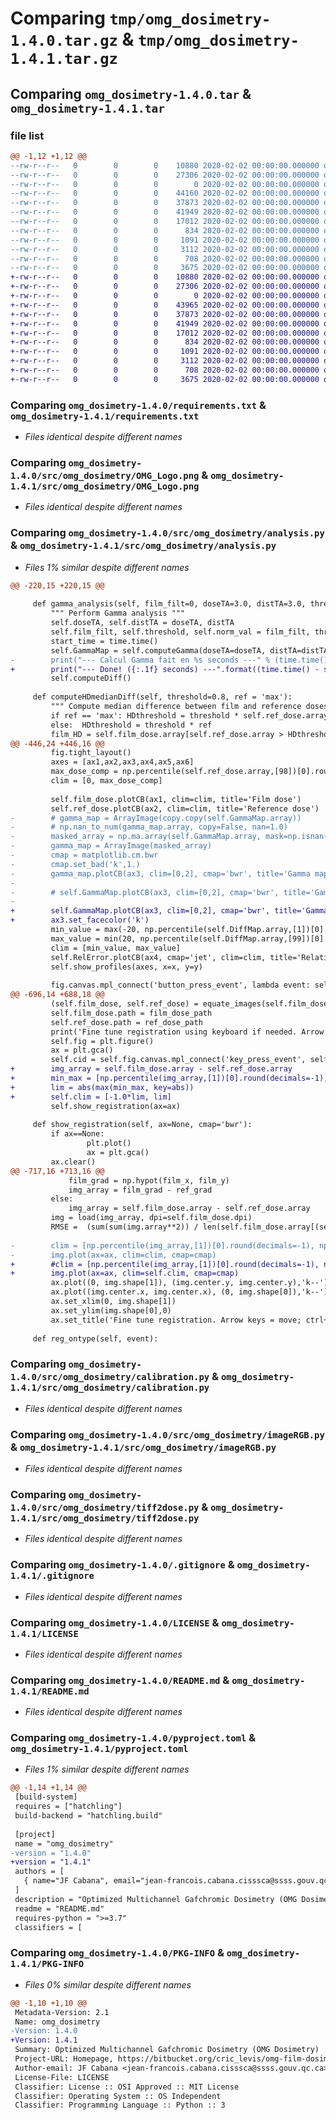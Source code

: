 # Comparing `tmp/omg_dosimetry-1.4.0.tar.gz` & `tmp/omg_dosimetry-1.4.1.tar.gz`

## Comparing `omg_dosimetry-1.4.0.tar` & `omg_dosimetry-1.4.1.tar`

### file list

```diff
@@ -1,12 +1,12 @@
--rw-r--r--   0        0        0    10880 2020-02-02 00:00:00.000000 omg_dosimetry-1.4.0/requirements.txt
--rw-r--r--   0        0        0    27306 2020-02-02 00:00:00.000000 omg_dosimetry-1.4.0/src/omg_dosimetry/OMG_Logo.png
--rw-r--r--   0        0        0        0 2020-02-02 00:00:00.000000 omg_dosimetry-1.4.0/src/omg_dosimetry/__init__.py
--rw-r--r--   0        0        0    44160 2020-02-02 00:00:00.000000 omg_dosimetry-1.4.0/src/omg_dosimetry/analysis.py
--rw-r--r--   0        0        0    37873 2020-02-02 00:00:00.000000 omg_dosimetry-1.4.0/src/omg_dosimetry/calibration.py
--rw-r--r--   0        0        0    41949 2020-02-02 00:00:00.000000 omg_dosimetry-1.4.0/src/omg_dosimetry/imageRGB.py
--rw-r--r--   0        0        0    17012 2020-02-02 00:00:00.000000 omg_dosimetry-1.4.0/src/omg_dosimetry/tiff2dose.py
--rw-r--r--   0        0        0      834 2020-02-02 00:00:00.000000 omg_dosimetry-1.4.0/.gitignore
--rw-r--r--   0        0        0     1091 2020-02-02 00:00:00.000000 omg_dosimetry-1.4.0/LICENSE
--rw-r--r--   0        0        0     3112 2020-02-02 00:00:00.000000 omg_dosimetry-1.4.0/README.md
--rw-r--r--   0        0        0      708 2020-02-02 00:00:00.000000 omg_dosimetry-1.4.0/pyproject.toml
--rw-r--r--   0        0        0     3675 2020-02-02 00:00:00.000000 omg_dosimetry-1.4.0/PKG-INFO
+-rw-r--r--   0        0        0    10880 2020-02-02 00:00:00.000000 omg_dosimetry-1.4.1/requirements.txt
+-rw-r--r--   0        0        0    27306 2020-02-02 00:00:00.000000 omg_dosimetry-1.4.1/src/omg_dosimetry/OMG_Logo.png
+-rw-r--r--   0        0        0        0 2020-02-02 00:00:00.000000 omg_dosimetry-1.4.1/src/omg_dosimetry/__init__.py
+-rw-r--r--   0        0        0    43965 2020-02-02 00:00:00.000000 omg_dosimetry-1.4.1/src/omg_dosimetry/analysis.py
+-rw-r--r--   0        0        0    37873 2020-02-02 00:00:00.000000 omg_dosimetry-1.4.1/src/omg_dosimetry/calibration.py
+-rw-r--r--   0        0        0    41949 2020-02-02 00:00:00.000000 omg_dosimetry-1.4.1/src/omg_dosimetry/imageRGB.py
+-rw-r--r--   0        0        0    17012 2020-02-02 00:00:00.000000 omg_dosimetry-1.4.1/src/omg_dosimetry/tiff2dose.py
+-rw-r--r--   0        0        0      834 2020-02-02 00:00:00.000000 omg_dosimetry-1.4.1/.gitignore
+-rw-r--r--   0        0        0     1091 2020-02-02 00:00:00.000000 omg_dosimetry-1.4.1/LICENSE
+-rw-r--r--   0        0        0     3112 2020-02-02 00:00:00.000000 omg_dosimetry-1.4.1/README.md
+-rw-r--r--   0        0        0      708 2020-02-02 00:00:00.000000 omg_dosimetry-1.4.1/pyproject.toml
+-rw-r--r--   0        0        0     3675 2020-02-02 00:00:00.000000 omg_dosimetry-1.4.1/PKG-INFO
```

### Comparing `omg_dosimetry-1.4.0/requirements.txt` & `omg_dosimetry-1.4.1/requirements.txt`

 * *Files identical despite different names*

### Comparing `omg_dosimetry-1.4.0/src/omg_dosimetry/OMG_Logo.png` & `omg_dosimetry-1.4.1/src/omg_dosimetry/OMG_Logo.png`

 * *Files identical despite different names*

### Comparing `omg_dosimetry-1.4.0/src/omg_dosimetry/analysis.py` & `omg_dosimetry-1.4.1/src/omg_dosimetry/analysis.py`

 * *Files 1% similar despite different names*

```diff
@@ -220,15 +220,15 @@
         
     def gamma_analysis(self, film_filt=0, doseTA=3.0, distTA=3.0, threshold=0.1, norm_val='max', local_gamma=False, max_gamma=None, random_subset=None):
         """ Perform Gamma analysis """
         self.doseTA, self.distTA = doseTA, distTA
         self.film_filt, self.threshold, self.norm_val = film_filt, threshold, norm_val        
         start_time = time.time()
         self.GammaMap = self.computeGamma(doseTA=doseTA, distTA=distTA, threshold=threshold, norm_val=norm_val, local_gamma=local_gamma, max_gamma=max_gamma, random_subset=random_subset)       
-        print("--- Calcul Gamma fait en %s seconds ---" % (time.time() - start_time))
+        print("--- Done! ({:.1f} seconds) ---".format((time.time() - start_time)))
         self.computeDiff()
     
     def computeHDmedianDiff(self, threshold=0.8, ref = 'max'):
         """ Compute median difference between film and reference doses in high dose region. """
         if ref == 'max': HDthreshold = threshold * self.ref_dose.array.max()
         else:  HDthreshold = threshold * ref
         film_HD = self.film_dose.array[self.ref_dose.array > HDthreshold]
@@ -446,24 +446,16 @@
         fig.tight_layout()
         axes = [ax1,ax2,ax3,ax4,ax5,ax6]
         max_dose_comp = np.percentile(self.ref_dose.array,[98])[0].round(decimals=-1)
         clim = [0, max_dose_comp]  
 
         self.film_dose.plotCB(ax1, clim=clim, title='Film dose')
         self.ref_dose.plotCB(ax2, clim=clim, title='Reference dose')
-        # gamma_map = ArrayImage(copy.copy(self.GammaMap.array))
-        # np.nan_to_num(gamma_map.array, copy=False, nan=1.0)
-        masked_array = np.ma.array(self.GammaMap.array, mask=np.isnan(self.GammaMap.array))
-        gamma_map = ArrayImage(masked_array)
-        cmap = matplotlib.cm.bwr
-        cmap.set_bad('k',1.)
-        gamma_map.plotCB(ax3, clim=[0,2], cmap='bwr', title='Gamma map ({:.2f}% pass; {:.2f} mean)'.format(self.GammaMap.passRate, self.GammaMap.mean))
-
-        # self.GammaMap.plotCB(ax3, clim=[0,2], cmap='bwr', title='Gamma map ({:.2f}% pass; {:.2f} mean)'.format(self.GammaMap.passRate, self.GammaMap.mean))
-        
+        self.GammaMap.plotCB(ax3, clim=[0,2], cmap='bwr', title='Gamma map ({:.2f}% pass; {:.2f} mean)'.format(self.GammaMap.passRate, self.GammaMap.mean))
+        ax3.set_facecolor('k')
         min_value = max(-20, np.percentile(self.DiffMap.array,[1])[0].round(decimals=0))
         max_value = min(20, np.percentile(self.DiffMap.array,[99])[0].round(decimals=0))
         clim = [min_value, max_value]    
         self.RelError.plotCB(ax4, cmap='jet', clim=clim, title='Relative Error (%) (RMSE={:.2f})'.format(self.DiffMap.RMSE))
         self.show_profiles(axes, x=x, y=y)
         
         fig.canvas.mpl_connect('button_press_event', lambda event: self.set_profile(event, axes))
@@ -696,14 +688,18 @@
         (self.film_dose, self.ref_dose) = equate_images(self.film_dose, self.ref_dose)
         self.film_dose.path = film_dose_path
         self.ref_dose.path = ref_dose_path
         print('Fine tune registration using keyboard if needed. Arrow keys = move; ctrl+left/right = rotate. Press enter when done.')
         self.fig = plt.figure()
         ax = plt.gca()
         self.cid = self.fig.canvas.mpl_connect('key_press_event', self.reg_ontype)
+        img_array = self.film_dose.array - self.ref_dose.array
+        min_max = [np.percentile(img_array,[1])[0].round(decimals=-1), np.percentile(img_array,[99])[0].round(decimals=-1)] 
+        lim = abs(max(min_max, key=abs))
+        self.clim = [-1.0*lim, lim]
         self.show_registration(ax=ax)
         
     def show_registration(self, ax=None, cmap='bwr'):
         if ax==None:
                 plt.plot()
                 ax = plt.gca()
         ax.clear()
@@ -717,16 +713,16 @@
             film_grad = np.hypot(film_x, film_y)
             img_array = film_grad - ref_grad
         else:
             img_array = self.film_dose.array - self.ref_dose.array
         img = load(img_array, dpi=self.film_dose.dpi) 
         RMSE =  (sum(sum(img.array**2)) / len(self.film_dose.array[(self.film_dose.array > 0)]))**0.5
         
-        clim = [np.percentile(img_array,[1])[0].round(decimals=-1), np.percentile(img_array,[99])[0].round(decimals=-1)]   
-        img.plot(ax=ax, clim=clim, cmap=cmap)     
+        #clim = [np.percentile(img_array,[1])[0].round(decimals=-1), np.percentile(img_array,[99])[0].round(decimals=-1)]   
+        img.plot(ax=ax, clim=self.clim, cmap=cmap)     
         ax.plot((0, img.shape[1]), (img.center.y, img.center.y),'k--')
         ax.plot((img.center.x, img.center.x), (0, img.shape[0]),'k--')
         ax.set_xlim(0, img.shape[1])
         ax.set_ylim(img.shape[0],0)
         ax.set_title('Fine tune registration. Arrow keys = move; ctrl+left/right = rotate. Press enter when done. RMSE = {}'.format(RMSE))
         
     def reg_ontype(self, event):
```

### Comparing `omg_dosimetry-1.4.0/src/omg_dosimetry/calibration.py` & `omg_dosimetry-1.4.1/src/omg_dosimetry/calibration.py`

 * *Files identical despite different names*

### Comparing `omg_dosimetry-1.4.0/src/omg_dosimetry/imageRGB.py` & `omg_dosimetry-1.4.1/src/omg_dosimetry/imageRGB.py`

 * *Files identical despite different names*

### Comparing `omg_dosimetry-1.4.0/src/omg_dosimetry/tiff2dose.py` & `omg_dosimetry-1.4.1/src/omg_dosimetry/tiff2dose.py`

 * *Files identical despite different names*

### Comparing `omg_dosimetry-1.4.0/.gitignore` & `omg_dosimetry-1.4.1/.gitignore`

 * *Files identical despite different names*

### Comparing `omg_dosimetry-1.4.0/LICENSE` & `omg_dosimetry-1.4.1/LICENSE`

 * *Files identical despite different names*

### Comparing `omg_dosimetry-1.4.0/README.md` & `omg_dosimetry-1.4.1/README.md`

 * *Files identical despite different names*

### Comparing `omg_dosimetry-1.4.0/pyproject.toml` & `omg_dosimetry-1.4.1/pyproject.toml`

 * *Files 1% similar despite different names*

```diff
@@ -1,14 +1,14 @@
 [build-system]
 requires = ["hatchling"]
 build-backend = "hatchling.build"
 
 [project]
 name = "omg_dosimetry"
-version = "1.4.0"
+version = "1.4.1"
 authors = [
   { name="JF Cabana", email="jean-francois.cabana.cisssca@ssss.gouv.qc.ca" },
 ]
 description = "Optimized Multichannel Gafchromic Dosimetry (OMG Dosimetry)"
 readme = "README.md"
 requires-python = ">=3.7"
 classifiers = [
```

### Comparing `omg_dosimetry-1.4.0/PKG-INFO` & `omg_dosimetry-1.4.1/PKG-INFO`

 * *Files 0% similar despite different names*

```diff
@@ -1,10 +1,10 @@
 Metadata-Version: 2.1
 Name: omg_dosimetry
-Version: 1.4.0
+Version: 1.4.1
 Summary: Optimized Multichannel Gafchromic Dosimetry (OMG Dosimetry)
 Project-URL: Homepage, https://bitbucket.org/cric_levis/omg-film-dosimetry
 Author-email: JF Cabana <jean-francois.cabana.cisssca@ssss.gouv.qc.ca>
 License-File: LICENSE
 Classifier: License :: OSI Approved :: MIT License
 Classifier: Operating System :: OS Independent
 Classifier: Programming Language :: Python :: 3
```


